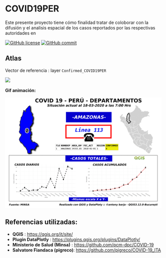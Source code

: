 # COVID19PER
Este presente proyecto tiene cómo finalidad tratar de coloborar con la difusión y el analisis espacial de los casos reportados por las respectivas autoridades en


[![GitHub license](https://img.shields.io/badge/License-Creative%20Commons%20Attribution%204.0%20International-blue)]()
[![GitHub commit](https://img.shields.io/github/last-commit/pcm-dpc/COVID-19)](https://github.com/barja8/COVID19PER/commits/master)


## Atlas

Vector de referencia : layer `Confirmed_COVID19PER`

![](./Img/altlas.png)

**Gif animación:**

![](./Img/qgif.gif)

## Referencias utilizadas:
- **QGIS** : <https://qgis.org/it/site/>
- **Plugin DataPlotly** : <https://plugins.qgis.org/plugins/DataPlotly/>
- **Ministerio de Salud (Minsa)** : <https://github.com/pcm-dpc/COVID-19>
- **Salvatore Fiandaca (pigreco)**: <https://github.com/pigreco/COVID-19_ITA>








